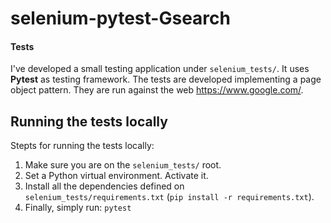 # selenium-pytest-Gsearch

#### Tests
I've developed a small testing application under `selenium_tests/`. It uses **Pytest** as testing framework.
The tests are developed implementing a page object pattern.
They are run against the web https://www.google.com/.

## Running the tests locally 
Stepts for running the tests locally:

1) Make sure you are on the `selenium_tests/` root.
2) Set a Python virtual environment. Activate it.
3) Install all the dependencies defined on `selenium_tests/requirements.txt` (`pip install -r requirements.txt`).
4) Finally, simply run: `pytest`

